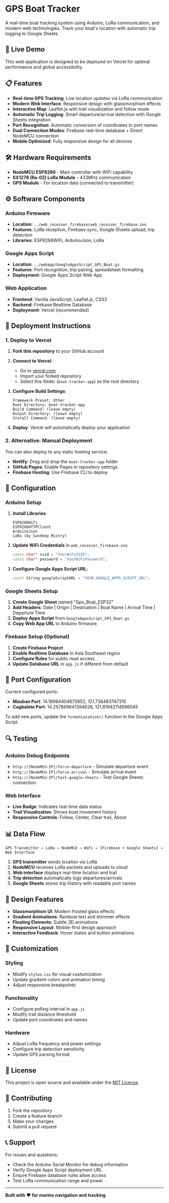 # GPS Boat Tracker

A real-time boat tracking system using Arduino, LoRa communication, and modern web technologies. Track your boat's location with automatic trip logging to Google Sheets.

## 🚀 Live Demo

This web application is designed to be deployed on Vercel for optimal performance and global accessibility.

## 📋 Features

- **Real-time GPS Tracking**: Live location updates via LoRa communication
- **Modern Web Interface**: Responsive design with glassmorphism effects
- **Interactive Map**: Leaflet.js with trail visualization and follow mode
- **Automatic Trip Logging**: Smart departure/arrival detection with Google Sheets integration
- **Port Recognition**: Automatic conversion of coordinates to port names
- **Dual Connection Modes**: Firebase real-time database + Direct NodeMCU connection
- **Mobile Optimized**: Fully responsive design for all devices

## 🛠️ Hardware Requirements

- **NodeMCU ESP8266** - Main controller with WiFi capability
- **SX1278 (Ra-02) LoRa Module** - 433MHz communication
- **GPS Module** - For location data (connected to transmitter)

## ⚙️ Software Components

### Arduino Firmware
- **Location**: `../web_receiver_firebase/web_receiver_firebase.ino`
- **Features**: LoRa reception, Firebase sync, Google Sheets upload, trip detection
- **Libraries**: ESP8266WiFi, ArduinoJson, LoRa

### Google Apps Script
- **Location**: `../webapp/GoogleAppsScript_GPS_Boat.gs`
- **Features**: Port recognition, trip pairing, spreadsheet formatting
- **Deployment**: Google Apps Script Web App

### Web Application
- **Frontend**: Vanilla JavaScript, Leaflet.js, CSS3
- **Backend**: Firebase Realtime Database
- **Deployment**: Vercel (recommended)

## 🚀 Deployment Instructions

### 1. Deploy to Vercel

1. **Fork this repository** to your GitHub account

2. **Connect to Vercel**:
   - Go to [vercel.com](https://vercel.com)
   - Import your forked repository
   - Select this folder (`boat-tracker-app`) as the root directory

3. **Configure Build Settings**:
   ```
   Framework Preset: Other
   Root Directory: boat-tracker-app
   Build Command: (leave empty)
   Output Directory: (leave empty)
   Install Command: (leave empty)
   ```

4. **Deploy**: Vercel will automatically deploy your application

### 2. Alternative: Manual Deployment

You can also deploy to any static hosting service:
- **Netlify**: Drag and drop the `boat-tracker-app` folder
- **GitHub Pages**: Enable Pages in repository settings
- **Firebase Hosting**: Use Firebase CLI to deploy

## 🔧 Configuration

### Arduino Setup

1. **Install Libraries**:
   ```
   ESP8266WiFi
   ESP8266HTTPClient  
   ArduinoJson
   LoRa (by Sandeep Mistry)
   ```

2. **Update WiFi Credentials** in `web_receiver_firebase.ino`:
   ```cpp
   const char* ssid = "YourWiFiSSID";
   const char* password = "YourWiFiPassword";
   ```

3. **Configure Google Apps Script URL**:
   ```cpp
   const String googleScriptURL = "YOUR_GOOGLE_APPS_SCRIPT_URL";
   ```

### Google Sheets Setup

1. **Create Google Sheet** named "Gps_Boat_ESP32"
2. **Add Headers**: Date | Origin | Destination | Boat Name | Arrival Time | Departure Time
3. **Deploy Apps Script** from `GoogleAppsScript_GPS_Boat.gs`
4. **Copy Web App URL** to Arduino firmware

### Firebase Setup (Optional)

1. **Create Firebase Project**
2. **Enable Realtime Database** in Asia Southeast region
3. **Configure Rules** for public read access
4. **Update Database URL** in `app.js` if different from default

## 📍 Port Configuration

Current configured ports:
- **Mauban Port**: 14.18984404675852, 121.736483747315
- **Cagbalete Port**: 14.257869641394628, 121.81942114596045

To add new ports, update the `formatLocation()` function in the Google Apps Script.

## 🔍 Testing

### Arduino Debug Endpoints
- `http://[NodeMCU-IP]/force-departure` - Simulate departure event
- `http://[NodeMCU-IP]/force-arrival` - Simulate arrival event
- `http://[NodeMCU-IP]/test-google-sheets` - Test Google Sheets connection

### Web Interface
- **Live Badge**: Indicates real-time data status
- **Trail Visualization**: Shows boat movement history
- **Responsive Controls**: Follow, Center, Clear trail, About

## 📊 Data Flow

```
GPS Transmitter → LoRa → NodeMCU → WiFi → [Firebase + Google Sheets] → Web Interface
```

1. **GPS transmitter** sends location via LoRa
2. **NodeMCU** receives LoRa packets and uploads to cloud
3. **Web interface** displays real-time location and trail
4. **Trip detection** automatically logs departures/arrivals
5. **Google Sheets** stores trip history with readable port names

## 🎨 Design Features

- **Glassmorphism UI**: Modern frosted glass effects
- **Gradient Animations**: Rainbow text and shimmer effects
- **Floating Elements**: Subtle 3D animations
- **Responsive Layout**: Mobile-first design approach
- **Interactive Feedback**: Hover states and button animations

## 🔧 Customization

### Styling
- Modify `styles.css` for visual customization
- Update gradient colors and animation timing
- Adjust responsive breakpoints

### Functionality  
- Configure polling interval in `app.js`
- Modify trail distance threshold
- Update port coordinates and names

### Hardware
- Adjust LoRa frequency and power settings
- Configure trip detection sensitivity
- Update GPS parsing format

## 📝 License

This project is open source and available under the [MIT License](LICENSE).

## 🤝 Contributing

1. Fork the repository
2. Create a feature branch
3. Make your changes
4. Submit a pull request

## 📞 Support

For issues and questions:
- Check the Arduino Serial Monitor for debug information
- Verify Google Apps Script deployment URL
- Ensure Firebase database rules allow access
- Test LoRa communication range and power

---

**Built with ❤️ for marine navigation and tracking**